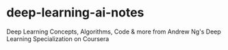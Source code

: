 # deep-learning-ai-notes
Deep Learning Concepts, Algorithms, Code &amp; more from Andrew Ng's Deep Learning Specialization on Coursera
